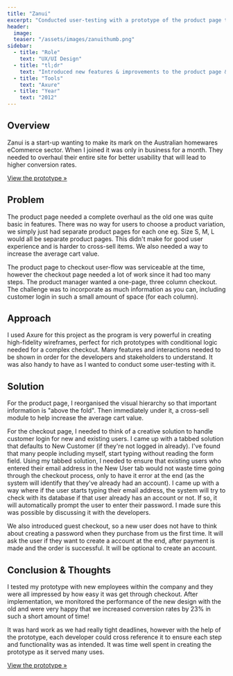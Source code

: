 ```yaml
---
title: "Zanui"
excerpt: "Conducted user-testing with a prototype of the product page to checkout userflow"
header:
  image:
  teaser: "/assets/images/zanuithumb.png"
sidebar:
  - title: "Role"
    text: "UX/UI Design"
  - title: "tl;dr"
    text: "Introduced new features & improvements to the product page & checkout. **Increased conversion rates by 23%**. Made a prototype and used it for user-testing"
  - title: "Tools"
    text: "Axure"
  - title: "Year"
    text: "2012"
---
```


## Overview
Zanui is a start-up wanting to make its mark on the Australian homewares eCommerce sector. When I joined it was only in business for a month. They needed to overhaul their entire site for better usability that will lead to higher conversion rates.

<a href="http://nd2u6l.axshare.com/" target="_blank" class="btn btn--large btn--info">View the prototype »</a>

## Problem
The product page needed a complete overhaul as the old one was quite basic in features. There was no way for users to choose a product variation, we simply just had separate product pages for each one eg. Size S, M, L would all be separate product pages. This didn't make for good user experience and is harder to cross-sell items. We also needed a way to increase the average cart value.

The product page to checkout user-flow was serviceable at the time, however the checkout page needed a lot of work since it had too many steps. The product manager wanted a one-page, three column checkout. The challenge was to incorporate as much information as you can, including customer login in such a small amount of space (for each column).

## Approach
I used Axure for this project as the program is very powerful in creating high-fidelity wireframes, perfect for rich prototypes with conditional logic needed for a complex checkout. Many features and interactions needed to be shown in order for the developers and stakeholders to understand. It was also handy to have as I wanted to conduct some user-testing with it.

## Solution
For the product page, I reorganised the visual hierarchy so that important information is "above the fold". Then immediately under it, a cross-sell module to help increase the average cart value.

For the checkout page, I needed to think of a creative solution to handle customer login for new and existing users. I came up with a tabbed solution that defaults to New Customer (if they're not logged in already). I've found that many people including myself, start typing without reading the form field. Using my tabbed solution, I needed to ensure that existing users who entered their email address in the New User tab would not waste time going through the checkout process, only to have it error at the end (as the system will identify that they've already had an account). I came up with a way where if the user starts typing their email address, the system will try to check with its database if that user already has an account or not. If so, it will automatically prompt the user to enter their password. I made sure this was possible by discussing it with the developers.

We also introduced guest checkout, so a new user does not have to think about creating a password when they purchase from us the first time. It will ask the user if they want to create a account at the end, after payment is made and the order is successful. It will be optional to create an account.

## Conclusion & Thoughts
I tested my prototype with new employees within the company and they were all impressed by how easy it was get through checkout.  After implementation, we monitored the performance of the new design with the old and were very happy that we increased conversion rates by 23% in such a short amount of time!

It was hard work as we had really tight deadlines, however with the help of the prototype, each developer could cross reference it to ensure each step and functionality was as intended. It was time well spent in creating the prototype as it served many uses.

<a href="http://nd2u6l.axshare.com/" target="_blank" class="btn btn--large btn--info">View the prototype »</a>
